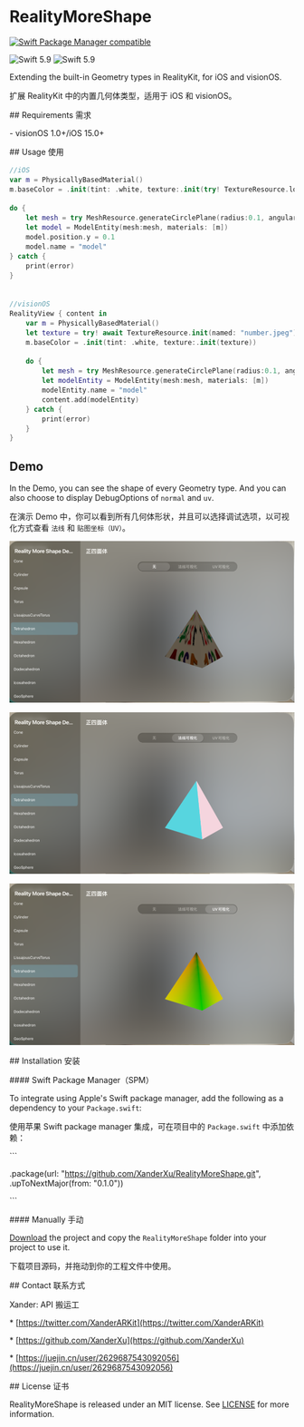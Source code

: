 # RealityMoreShape


<p align="center">

</p>

<p align="center">

  <a href="https://github.com/apple/swift-package-manager"><img alt="Swift Package Manager compatible" src="https://img.shields.io/badge/SPM-%E2%9C%93-brightgreen.svg?style=flat"/></a>

  <img src="https://img.shields.io/badge/Swift-5.9+-orange.svg" alt="Swift 5.9" />

  <img src="https://img.shields.io/badge/Platforms-visionOS--iOS-brightgreen?style=flat-square" alt="Swift 5.9" />

</p>



Extending the built-in Geometry types in RealityKit, for iOS and visionOS.

扩展 RealityKit 中的内置几何体类型，适用于 iOS 和 visionOS。



\## Requirements 需求



\- visionOS 1.0+/iOS 15.0+



\## Usage 使用

```swift
//iOS
var m = PhysicallyBasedMaterial()
m.baseColor = .init(tint: .white, texture:.init(try! TextureResource.load(named: "number.jpeg", in: nil)))

do {
    let mesh = try MeshResource.generateCirclePlane(radius:0.1, angularResolution: 30, radialResolution: 5, circleUV: true)
    let model = ModelEntity(mesh:mesh, materials: [m])
    model.position.y = 0.1
    model.name = "model"
} catch {
    print(error)
}


//visionOS
RealityView { content in
    var m = PhysicallyBasedMaterial()
    let texture = try! await TextureResource.init(named: "number.jpeg")
    m.baseColor = .init(tint: .white, texture:.init(texture))
    
    do {
        let mesh = try MeshResource.generateCirclePlane(radius:0.1, angularResolution: 30, radialResolution: 5, circleUV: true)
        let modelEntity = ModelEntity(mesh:mesh, materials: [m])
        modelEntity.name = "model"
        content.add(modelEntity)
    } catch {
        print(error)
    }
}


```



## Demo

In the Demo, you can see the shape of every Geometry type. And you can also choose to display DebugOptions of `normal` and `uv`.

在演示 Demo 中，你可以看到所有几何体形状，并且可以选择调试选项，以可视化方式查看 `法线` 和 `贴图坐标（UV）`。

![Tetrahedron-none](./Resources/Tetrahedron-none.png)

![Tetrahedron-none](./Resources/Tetrahedron-normal.png)

![Tetrahedron-none](./Resources/Tetrahedron-uv.png)

\## Installation 安装



\#### Swift Package Manager（SPM）



To integrate using Apple's Swift package manager, add the following as a dependency to your `Package.swift`:

使用苹果 Swift package manager 集成，可在项目中的 `Package.swift` 中添加依赖：



\```

.package(url: "https://github.com/XanderXu/RealityMoreShape.git", .upToNextMajor(from: "0.1.0"))

\```



\#### Manually 手动



[Download](https://github.com/XanderXu/RealityMoreShape/archive/master.zip) the project and copy the `RealityMoreShape` folder into your project to use it.

下载项目源码，并拖动到你的工程文件中使用。



\## Contact 联系方式



Xander: API 搬运工  

\* [https://twitter.com/XanderARKit](https://twitter.com/XanderARKit)

\* [https://github.com/XanderXu](https://github.com/XanderXu)

\* [https://juejin.cn/user/2629687543092056](https://juejin.cn/user/2629687543092056)





\## License 证书



RealityMoreShape is released under an MIT license. See [LICENSE](./LICENSE) for more information.
